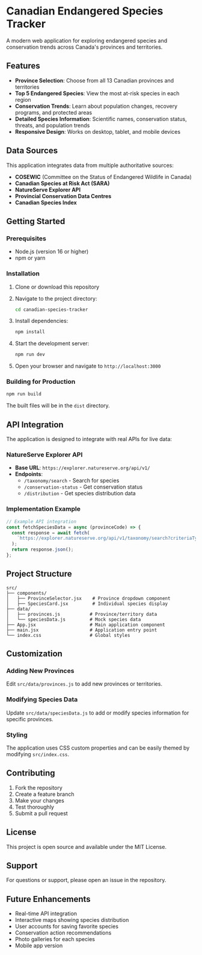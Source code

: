 # Canadian Endangered Species Tracker

A modern web application for exploring endangered species and conservation trends across Canada's provinces and territories.

## Features

- **Province Selection**: Choose from all 13 Canadian provinces and territories
- **Top 5 Endangered Species**: View the most at-risk species in each region
- **Conservation Trends**: Learn about population changes, recovery programs, and protected areas
- **Detailed Species Information**: Scientific names, conservation status, threats, and population trends
- **Responsive Design**: Works on desktop, tablet, and mobile devices

## Data Sources

This application integrates data from multiple authoritative sources:

- **COSEWIC** (Committee on the Status of Endangered Wildlife in Canada)
- **Canadian Species at Risk Act (SARA)**
- **NatureServe Explorer API**
- **Provincial Conservation Data Centres**
- **Canadian Species Index**

## Getting Started

### Prerequisites

- Node.js (version 16 or higher)
- npm or yarn

### Installation

1. Clone or download this repository
2. Navigate to the project directory:
   ```bash
   cd canadian-species-tracker
   ```

3. Install dependencies:
   ```bash
   npm install
   ```

4. Start the development server:
   ```bash
   npm run dev
   ```

5. Open your browser and navigate to `http://localhost:3000`

### Building for Production

```bash
npm run build
```

The built files will be in the `dist` directory.

## API Integration

The application is designed to integrate with real APIs for live data:

### NatureServe Explorer API
- **Base URL**: `https://explorer.natureserve.org/api/v1/`
- **Endpoints**: 
  - `/taxonomy/search` - Search for species
  - `/conservation-status` - Get conservation status
  - `/distribution` - Get species distribution data

### Implementation Example
```javascript
// Example API integration
const fetchSpeciesData = async (provinceCode) => {
  const response = await fetch(
    `https://explorer.natureserve.org/api/v1/taxonomy/search?criteriaType=species&criteria=conservationStatus&location=CA-${provinceCode}`
  );
  return response.json();
};
```

## Project Structure

```
src/
├── components/
│   ├── ProvinceSelector.jsx    # Province dropdown component
│   ├── SpeciesCard.jsx         # Individual species display
├── data/
│   ├── provinces.js           # Province/territory data
│   └── speciesData.js         # Mock species data
├── App.jsx                    # Main application component
├── main.jsx                   # Application entry point
└── index.css                  # Global styles
```

## Customization

### Adding New Provinces
Edit `src/data/provinces.js` to add new provinces or territories.

### Modifying Species Data
Update `src/data/speciesData.js` to add or modify species information for specific provinces.

### Styling
The application uses CSS custom properties and can be easily themed by modifying `src/index.css`.

## Contributing

1. Fork the repository
2. Create a feature branch
3. Make your changes
4. Test thoroughly
5. Submit a pull request

## License

This project is open source and available under the MIT License.

## Support

For questions or support, please open an issue in the repository.

## Future Enhancements

- Real-time API integration
- Interactive maps showing species distribution
- User accounts for saving favorite species
- Conservation action recommendations
- Photo galleries for each species
- Mobile app version

